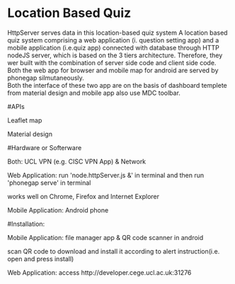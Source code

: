 # Location Based Quiz
HttpServer serves data in this location-based quiz system
A location based quiz system comprising a web application (i. question setting app) and a mobile application (i.e.quiz app) connected with database through HTTP nodeJS server, which is based on the 3 tiers architecture.  Therefore, they wer built with the combination of server side code and client side code.
Both the web app for browser and mobile map for android are served by phonegap silmutaneously.  
Both the interface of these two app are on the basis of dashboard templete from material design and mobile app also use MDC toolbar. 

#APIs 
<p>Leaflet map</p>
<p>Material design</p>

#Hardware or Softerware
<p>Both: UCL VPN (e.g. CISC VPN App) & Network</P>

<p>Web Application: run 'node.httpServer.js &' in terminal and then run 'phonegap serve' in terminal</p>
<p>works well on Chrome, Firefox and Internet Explorer</p>

<p>Mobile Application: Android phone</p>

<p></p>
#Installation:
<p>Mobile Application: file manager app & QR code scanner in android</p>
<p>scan QR code to download and install it according to alert instruction(i.e. open and press install)</p>
<p>Web Application: access http://developer.cege.ucl.ac.uk:31276</p>

 

